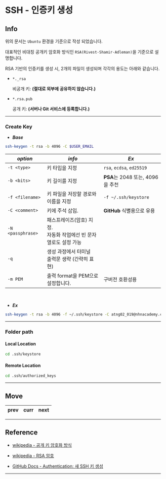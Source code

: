# SSH - 인증키 생성

## Info

위의 문서는 `Ubuntu` 환경을 기준으로 작성 되었습니다.

대표적인 비대칭 공개키 암호화 방식인
`RSA(Rivest-Shamir-Adleman)`을 기준으로 설명합니다.

RSA 기반의 인증키를 생성 시, 2개의 파일이 생성되며
각각의 용도는 아래와 같습니다.

- `*._rsa`
	
	비공개 키: **(절대로 외부에 공유하지 않습니다.)**
	

- `*.rsa.pub`
	
	공개 키: **(서버나 Git 서비스에 등록합니다.)**
	

---

### Create Key

- ***Base***
```bash
ssh-keygen -t rsa -b 4096 -C $USER_EMAIL
```

| ***option***      | ***info***                               | ***Ex***                   |
| ----------------- | ---------------------------------------- | -------------------------- |
| `-t <type>`       | 키 타입을 지정                                 | `rsa`, `ecdsa`, `ed25519`  |
| `-b <bits>`       | 키 길이를 지정                                 | **PSA**는 2048 또는, 4096을 추천 |
| `-f <filename>`   | 키 파일을 저장할 경로와 이름을 지정                     | `-f ~/.ssh/keystore`       |
| `-C <comment>`    | 키에 주석 삽입.                                | **GitHub** 식별용으로 유용        |
| `-N <passphrase>` | 패스프레이즈(암호) 지정.<br>자동화 작업에선 빈 문자열로도 설정 가능 |                            |
| `-q`              | 생성 과정에서 터미널<br>출력문 생략 (간략히 표현)           |                            |
| `-m PEM`          | 출력 format을 PEM으로 설정합니다.                  | 구버전 호환성용                   |

<br>

- ***Ex***
```bash
ssh-keygen -t rsa -b 4096 -f ~/.ssh/keystore -C atng02_019@nhnacademy.com
```

---

### Folder path

#### Local Location

```bash
cd .ssh/keystore
```

#### Remote Location

```bash
cd .ssh/authorized_keys
```

---

## Move

| prev | curr | next |
| ---- | ---- | ---- |

---

## Reference

- [wikipedia - 공개 키 암호화 방식](https://ko.wikipedia.org/wiki/%EA%B3%B5%EA%B0%9C_%ED%82%A4_%EC%95%94%ED%98%B8_%EB%B0%A9%EC%8B%9D) 
	
- [wikipedia - RSA 암호](https://ko.wikipedia.org/wiki/RSA_%EC%95%94%ED%98%B8)
	
- [GitHub Docs - Authentication: 새 SSH 키 생성](https://docs.github.com/ko/authentication/connecting-to-github-with-ssh/generating-a-new-ssh-key-and-adding-it-to-the-ssh-agent)

---
